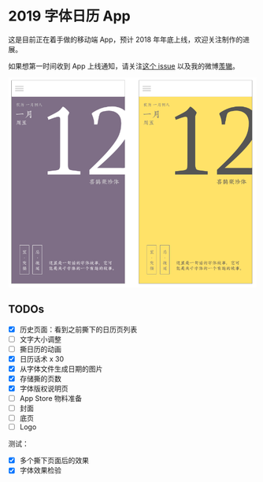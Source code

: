 # 2019 字体日历 App

这是目前正在着手做的移动端 App，预计 2018 年年底上线，欢迎关注制作的进展。

如果想第一时间收到 App 上线通知，请关注[这个 issue](https://github.com/Ovilia/2019-typography-calendar/issues/4) 以及我的微博[羡辙](http://weibo.com/plainjane)。

![Design](./design/design.png)

## TODOs

- [x] 历史页面：看到之前撕下的日历页列表
- [ ] 文字大小调整
- [ ] 撕日历的动画
- [x] 日历话术 x 30
- [x] 从字体文件生成日期的图片
- [x] 存储撕的页数
- [x] 字体版权说明页
- [ ] App Store 物料准备
- [ ] 封面
- [ ] 底页
- [ ] Logo

测试：
- [x] 多个撕下页面后的效果
- [x] 字体效果检验
